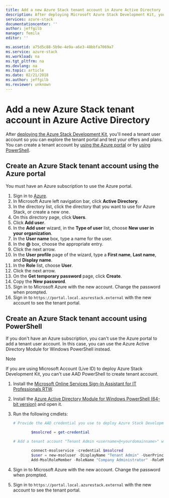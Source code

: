 ```yaml
---
title: Add a new Azure Stack tenant account in Azure Active Directory | Microsoft Docs
description: After deploying Microsoft Azure Stack Development Kit, you’ll need to create at least one tenant user account so you can explore the tenant portal.
services: azure-stack
documentationcenter: ''
author: jeffgilb
manager: femila
editor: ''

ms.assetid: a75d5c88-5b9e-4e9a-a6e3-48bbfa7069a7
ms.service: azure-stack
ms.workload: na
ms.tgt_pltfrm: na
ms.devlang: na
ms.topic: article
ms.date: 02/21/2018
ms.author: jeffgilb
ms.reviewer: unknown
---
```



# Add a new Azure Stack tenant account in Azure Active Directory
After [deploying the Azure Stack Development Kit](azure-stack-run-powershell-script.md), you'll need a tenant user account so you can explore the tenant portal and test your offers and plans. You can create a tenant account by [using the Azure portal](#create-an-azure-stack-tenant-account-using-the-azure-portal) or by [using PowerShell](#create-an-azure-stack-tenant-account-using-powershell).

## Create an Azure Stack tenant account using the Azure portal
You must have an Azure subscription to use the Azure portal.

1. Sign in to [Azure](https://portal.azure.com).
2. In Microsoft Azure left navigation bar, click **Active Directory**.
3. In the directory list, click the directory that you want to use for Azure Stack, or create a new one.
4. On this directory page, click **Users**.
5. Click **Add user**.
6. In the **Add user** wizard, in the **Type of user** list, choose **New user in your organization**.
7. In the **User name** box, type a name for the user.
8. In the **@** box, choose the appropriate entry.
9. Click the next arrow.
10. In the **User profile** page of the wizard, type a **First name**, **Last name**, and **Display name**.
11. In the **Role** list, choose **User**.
12. Click the next arrow.
13. On the **Get temporary password** page, click **Create**.
14. Copy the **New password**.
15. Sign in to Microsoft Azure with the new account. Change the password when prompted.
16. Sign in to `https://portal.local.azurestack.external` with the new account to see the tenant portal.

## Create an Azure Stack tenant account using PowerShell
If you don't have an Azure subscription, you can't use the Azure portal to add a tenant user account. In this case, you can use the Azure Active Directory Module for Windows PowerShell instead.

> [!NOTE]
> If you are using Microsoft Account (Live ID) to deploy Azure Stack Development Kit, you can't use AAD PowerShell to create tenant account. 
> 
> 

1. Install the [Microsoft Online Services Sign-In Assistant for IT Professionals RTW](https://www.microsoft.com/en-us/download/details.aspx?id=41950).
2. Install the [Azure Active Directory Module for Windows PowerShell (64-bit version)](http://go.microsoft.com/fwlink/p/?linkid=236297) and open it.
3. Run the following cmdlets:

    ```powershell
    # Provide the AAD credential you use to deploy Azure Stack Development Kit

            $msolcred = get-credential

    # Add a tenant account "Tenant Admin <username>@<yourdomainname>" with the initial password "<password>".

            connect-msolservice -credential $msolcred
            $user = new-msoluser -DisplayName "Tenant Admin" -UserPrincipalName <username>@<yourdomainname> -Password <password>
            Add-MsolRoleMember -RoleName "Company Administrator" -RoleMemberType User -RoleMemberObjectId $user.ObjectId

    ```

1. Sign in to Microsoft Azure with the new account. Change the password when prompted.
2. Sign in to `https://portal.local.azurestack.external` with the new account to see the tenant portal.

